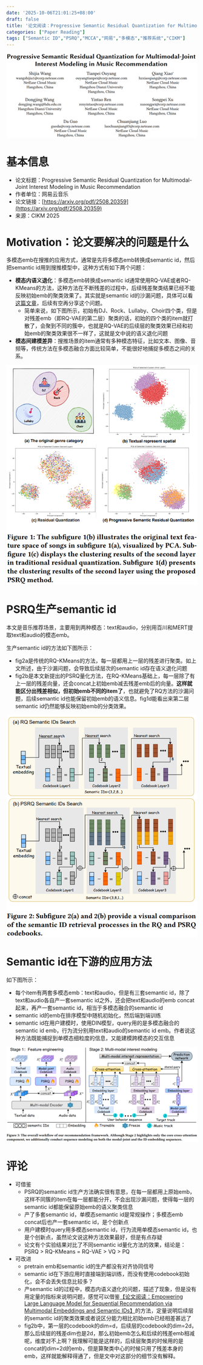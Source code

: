 ```yaml
---
date: '2025-10-06T21:01:25+08:00'
draft: false
title: '论文阅读：Progressive Semantic Residual Quantization for Multimodal-Joint Interest Modeling in Music Recommendation'
categories: ["Paper Reading"]
tags: ["Semantic ID","PSRQ","MCCA","网易","多模态","推荐系统","CIKM"]
---
```

![](PSRQ-paper-cover.png)

# 基本信息

* 论文标题：Progressive Semantic Residual Quantization for Multimodal-Joint Interest Modeling in Music Recommendation
* 作者单位：网易云音乐
* 论文链接：[https://arxiv.org/pdf/2508.20359](https://arxiv.org/pdf/2508.20359)
* 来源：CIKM 2025

# Motivation：论文要解决的问题是什么

多模态emb在搜推的应用方式，通常是先将多模态emb转换成semantic id，然后把semantic id用到搜推模型中，这种方式有如下两个问题：

* **模态内语义退化**：多模态emb转换成semantic id通常使用RQ-VAE或者RQ-KMeans的方法，这种方法在不断残差的过程中，后续残差聚类结果已经不能反映初始emb的聚类效果了。其实就是semantic id的沙漏问题，具体可以看[这篇文章](https://arxiv.org/abs/2407.21488)，后续有空再分享这个问题。
    * 简单来说，如下图所示，初始有DJ、Rock、Lullaby、Choir四个类，但是对残差emb（即RQ-VAE的第二层）聚类的话，初始的四个类的item就打散了，会聚到不同的簇中，也就是RQ-VAE的后续层的聚类效果已经和初始emb的聚类效果很不一样了，这就是文中说的语义退化问题
* **模态间建模差异**：搜推场景的item通常有多种模态特征，比如文本、图像、音频等，传统方法在多模态融合方面比较简单，不能很好地捕捉多模态之间的关系。

![](PSRQ-fig1.png)

# PSRQ生产semantic id

本文是音乐推荐场景，主要用到两种模态：text和audio，分别用百川和MERT提取text和audio的模态emb。

生产semantic id的方法如下图所示：
* fig2a是传统的RQ-KMeans的方法，每一层都用上一层的残差进行聚类。如上文所述，由于沙漏问题，会导致后续层次的semantic id存在语义退化问题
* fig2b是本文新提出的PSRQ量化方法，在RQ-KMeans基础上，每一层除了有上一层的残差向量，还会concat上初始emb减去残差emb后的向量。**这样就能区分出残差相似，但初始emb不同的item了**，也就避免了RQ方法的沙漏问题，后续semantic id也能保留初始emb的语义信息。fig1d能看出来第二层semantic id仍然能够反映初始emb的分类效果。

![](PSRQ-fig2.png)

# Semantic id在下游的应用方法

如下图所示：
* 每个item有两套多模态emb：text和audio，但是有三套semantic id，除了text和audio各自产一套semantic id之外，还会把text和audio的emb concat起来，再产一套semantic id，相当于多模态融合的semantic id
* semantic id的emb在排序模型中随机初始化，然后端到端训练
* semantic id在用户建模时，使用DIN模型，query用的是多模态融合的semantic id emb，行为流分别用text和audio的semantic id emb。作者说这种方法既能捕捉到单模态细粒度的信息，又能建模跨模态的交互信息

![](PSRQ-fig3.png)

# 评论

* 可借鉴
    * PSRQ的semantic id生产方法确实很有意思，在每一层都用上原始emb，这样不同簇的item在每一层都能分开，不会出现沙漏问题，使得每一层的semantic id都能保留原始emb的语义聚类信息
    * 产了多套semantic id，单模态semantic id是常规操作；多模态emb concat后也产一套semantic id，是个创新点
    * 用户建模时query用多模态semantic id，行为流用单模态semantic id，也是个创新点，虽然论文说这种方法效果最好，但是有点存疑
    * 论文有个实验结果对比了不同semantic id量化方法的效果，结论是：PSRQ > RQ-KMeans = RQ-VAE > VQ > PQ
* 可改进
    * pretrain emb和semantic id的生产都没有对齐协同信号
    * semantic id在下游应用时直接端到端训练，而没有使用codebook初始化，会不会丢失信息比较多？
    * 产semantic id的过程中，模态内语义退化的问题，描述了现象，但是没有用定量的指标来说明问题，感觉可以借鉴[【论文阅读：Empowering Large Language Model for Sequential Recommendation via Multimodal Embeddings and Semantic IDs】](https://bitjoy.net/posts/2025-10-04-mme-sid-paper-reading/)的方法，定量说明后续层的semantic id的聚类效果或者说区分能力相比初始emb已经相差甚远了
    * fig2b中，第一层的codebook的dim=d，后续层的codebook的dim=2d，那么后续层的残差dim也是2d，那么初始emb怎么和后续的残差emb相减呢，维度对不上啊？我理解可能是这样的，后续层聚类的时候用的是concat的dim=2d的emb，但是算聚类中心的时候只用了残差本身的emb，这样就能解释得通了，但是文中对这部分的细节没有解释。
